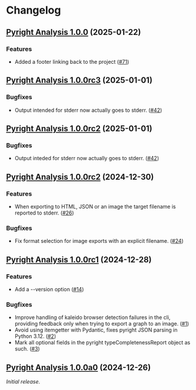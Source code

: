 # Changelog

<!--
    You should *NOT* be adding new change log entries to this file, this
    file is managed by towncrier. You *may* edit previous change logs to
    fix problems like typo corrections or such.
    To add a new change log entry, please see
    https://pip.pypa.io/en/latest/development/contributing/#news-entries
    we named the news folder "changelog.d", and use Markdown to format
    entries.

    WARNING: Don't drop the next directive!
-->

<!-- Towncrier release notes start -->

## [Pyright Analysis 1.0.0](https://github.com/mjpieters/pyright-analysis/tree/v1.0.0) (2025-01-22)


### Features

- Added a footer linking back to the project ([#71](https://github.com/mjpieters/pyright-analysis/issues/71))


## [Pyright Analysis 1.0.0rc3](https://github.com/mjpieters/pyright-analysis/tree/v1.0.0rc3) (2025-01-01)


### Bugfixes

- Output intended for stderr now actually goes to stderr. ([#42](https://github.com/mjpieters/pyright-analysis/issues/42))


## [Pyright Analysis 1.0.0rc2](https://github.com/mjpieters/pyright-analysis/tree/v1.0.0rc2) (2025-01-01)


### Bugfixes

- Output inteded for stderr now actually goes to stderr. ([#42](https://github.com/mjpieters/pyright-analysis/issues/42))


## [Pyright Analysis 1.0.0rc2](https://github.com/mjpieters/pyright-analysis/tree/v1.0.0rc2) (2024-12-30)


### Features

- When exporting to HTML, JSON or an image the target filename is reported to
  stderr. ([#26](https://github.com/mjpieters/pyright-analysis/issues/26))



### Bugfixes

- Fix format selection for image exports with an explicit filename. ([#24](https://github.com/mjpieters/pyright-analysis/issues/24))


## [Pyright Analysis 1.0.0rc1](https://github.com/mjpieters/pyright-analysis/tree/v1.0.0rc1) (2024-12-28)


### Features

- Add a --version option ([#14](https://github.com/mjpieters/pyright-analysis/issues/14))



### Bugfixes

- Improve handling of kaleido browser detection failures in the cli, providing
  feedback only when trying to export a graph to an image. ([#1](https://github.com/mjpieters/pyright-analysis/issues/1))
- Avoid using itemgetter with Pydantic, fixes pyright JSON parsing in Python
  3.12. ([#2](https://github.com/mjpieters/pyright-analysis/issues/2))
- Mark all optional fields in the pyright typeCompletenessReport object as such. ([#3](https://github.com/mjpieters/pyright-analysis/issues/3))


## [Pyright Analysis 1.0.0a0](https://github.com/mjpieters/pyright-analysis/tree/v1.0.0a0) (2024-12-26)

_Initial release_.
